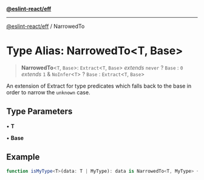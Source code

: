[**@eslint-react/eff**](../README.md)

***

[@eslint-react/eff](../README.md) / NarrowedTo

# Type Alias: NarrowedTo\<T, Base\>

> **NarrowedTo**\<`T`, `Base`\>: `Extract`\<`T`, `Base`\> *extends* `never` ? `Base` : `0` *extends* `1` & `NoInfer`\<`T`\> ? `Base` : `Extract`\<`T`, `Base`\>

An extension of Extract for type predicates which falls back to the base
in order to narrow the `unknown` case.

## Type Parameters

• **T**

• **Base**

## Example

```ts
function isMyType<T>(data: T | MyType): data is NarrowedTo<T, MyType> { ... }
```
